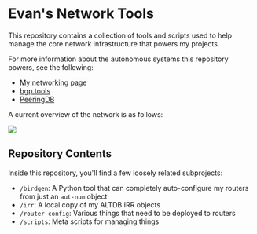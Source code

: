 # Evan's Network Tools

This repository contains a collection of tools and scripts used to help manage the core network infrastructure that powers my projects.

For more information about the autonomous systems this repository powers, see the following:

- [My networking page](https://ewpratten.com/network)
- [bgp.tools](https://bgp.tools/as/398057)
- [PeeringDB](https://www.peeringdb.com/org/32665)

A current overview of the network is as follows:

![](https://bgp.he.net/graphs/as398057-ipv6.svg)

## Repository Contents

Inside this repository, you'll find a few loosely related subprojects:

- `/birdgen`: A Python tool that can completely auto-configure my routers from just an `aut-num` object
- `/irr`: A local copy of my ALTDB IRR objects
- `/router-config`: Various things that need to be deployed to routers
- `/scripts`: Meta scripts for managing things


